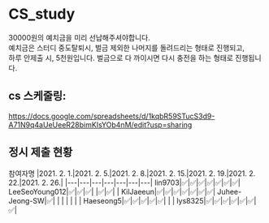 # CS_study
 30000원의  예치금을 미리 선납해주셔야합니다.  
 예치금은 스터디  중도탈퇴시,  벌금 제외한 나머지를 돌려드리는 형태로 진행되고,  
 하루 안제출 시, 5천원입니다. 벌금으로 다 까이시면 다시 충전을 하는 형태로 진행됩니다. 
 
## cs 스케줄링:
https://docs.google.com/spreadsheets/d/1kqbR59STucS3d9-A71N9q4aUeUeeR28bimKIsYOb4nM/edit?usp=sharing
## 정시 제출 현황 
참여자명 |2021. 2. 1.|2021. 2. 5.|2021. 2. 8.|2021. 2. 15.|2021. 2. 19.|2021. 2. 22.|2021. 2. 26.|
|---|---|---|---|---|---|---|
lin9703|✅|✅|✅|✅|✅|✅|✅|
LeeSeoYoung012|✅|✅|✅|  |✅|✅|  |
KilJaeeun|✅|✅|✅|✅|✅|✅|✅|
Juhee-Jeong-SW|✅|  |  |  |  |  |  |
Haeseong5|✅|✅|✅|✅|✅|  |  |
lys8325|✅|✅|✅|✅|✅|✅|✅|
